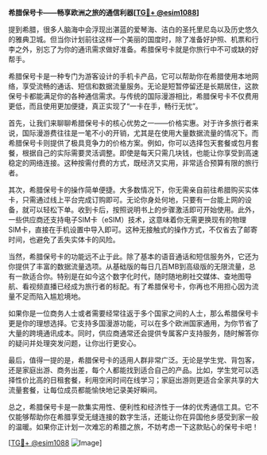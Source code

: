 **希腊保号卡——畅享欧洲之旅的通信利器[[TG💪+ @esim1088](https://t.me/s/esim1088)]**

提到希腊，很多人脑海中会浮现出湛蓝的爱琴海、洁白的圣托里尼岛以及历史悠久的雅典卫城。但当你计划前往这样一个美丽的国度时，除了准备好护照、机票和行李之外，别忘了为你的通讯需求做好准备。希腊保号卡就是你旅行中不可或缺的好帮手。

希腊保号卡是一种专门为游客设计的手机卡产品，它可以帮助你在希腊使用本地网络，享受流畅的通话、短信和数据流量服务。无论是短暂停留还是长期居住，这款保号卡都能满足你的各种通信需求。与传统的国际漫游相比，希腊保号卡不仅费用更低，而且使用更加便捷，真正实现了“一卡在手，畅行无忧”。

首先，让我们来聊聊希腊保号卡的核心优势之一——价格实惠。对于许多旅行者来说，国际漫游费往往是一笔不小的开销，尤其是在使用大量数据流量的情况下。而希腊保号卡则提供了极具竞争力的价格方案。例如，你可以选择包天套餐或包月套餐，根据自己的实际需要灵活调整。即使是每天只需几块钱，也能让你享受到高速稳定的网络连接。这种按需付费的方式，既经济又实用，非常适合预算有限的旅行者。

其次，希腊保号卡的操作简单便捷。大多数情况下，你无需亲自前往希腊购买实体卡，只需通过线上平台完成订购即可。无论你身处何地，只要有一台能上网的设备，就可以轻松下单。收到卡后，按照说明书上的步骤激活即可开始使用。此外，一些供应商还支持电子SIM卡（eSIM）技术，这意味着你无需更换现有的物理SIM卡，直接在手机设置中导入即可。这种无接触式的操作方式，不仅省去了邮寄时间，也避免了丢失实体卡的风险。

当然，希腊保号卡的功能远不止于此。除了基本的语音通话和短信服务外，它还为你提供了丰富的数据流量选项。从基础版的每日几百MB到高级版的无限流量，总有一款适合你。特别是在如今这个数字化时代，随时随地刷社交媒体、查地图导航、看视频直播已经成为旅行者的标配。有了希腊保号卡，你再也不用担心因为流量不足而陷入尴尬境地。

如果你是一位商务人士或者需要经常往返于多个国家之间的人士，那么希腊保号卡更是你的理想选择。它支持多国漫游功能，可以在多个欧洲国家通用，为你节省了大量的跨境通讯成本。同时，供应商通常还会提供专属客户支持服务，随时解答你的疑问并处理突发问题，让你出行更安心。

最后，值得一提的是，希腊保号卡的适用人群非常广泛。无论是学生党、背包客，还是家庭出游、商务出差，每个人都能找到适合自己的产品。比如，学生党可以选择性价比高的日租套餐，利用空闲时间在线学习；家庭出游则更适合全家共享的大流量套餐，让每位成员都能愉快地记录美好瞬间。

总之，希腊保号卡是一款集实用性、便利性和经济性于一体的优秀通信工具。它不仅能够帮助你在希腊享受无缝连接的数字生活，还能让你在异国他乡感受到家一般的温暖。如果你正计划一次难忘的希腊之旅，不妨考虑一下这款贴心的保号卡吧！

[[TG💪+ @esim1088](https://t.me/s/esim1088) ![Image](https://i.postimg.cc/4NQfJmqS/Snipaste-2025-05-13-00-14-12.png)]